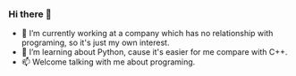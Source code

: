 ### Hi there 👋
- 🔭 I’m currently working at a company which has no relationship with programing, so it's just my own interest.
- 🌱 I’m learning about Python, cause it's easier for me compare with C++.
- 📫 Welcome talking with me about programing.
<!--
**IMxiongdongdong/IMxiongdongdong** is a ✨ _special_ ✨ repository because its `README.md` (this file) appears on your GitHub profile.

Here are some ideas to get you started:

- 🔭 I’m currently working on ...
- 🌱 I’m currently learning ...
- 👯 I’m looking to collaborate on ...
- 🤔 I’m looking for help with ...
- 💬 Ask me about ...
- 📫 How to reach me: ...
- 😄 Pronouns: ...
- ⚡ Fun fact: ...
-->
